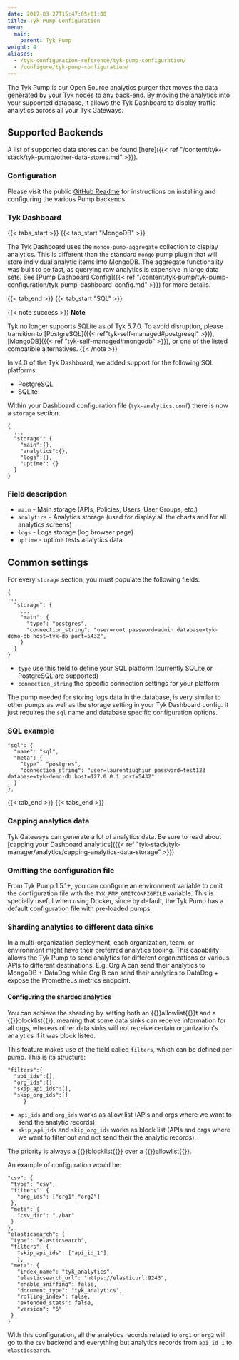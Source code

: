 ```yaml
---
date: 2017-03-27T15:47:05+01:00
title: Tyk Pump Configuration
menu:
  main:
    parent: Tyk Pump
weight: 4
aliases:
  - /tyk-configuration-reference/tyk-pump-configuration/
  - /configure/tyk-pump-configuration/
---
```


The Tyk Pump is our Open Source analytics purger that moves the data generated by your Tyk nodes to any back-end. By moving the analytics into your supported database, it allows the Tyk Dashboard to display traffic analytics across all your Tyk Gateways.

## Supported Backends
A list of supported data stores can be found [here]({{< ref "/content/tyk-stack/tyk-pump/other-data-stores.md" >}}).

### Configuration

Please visit the public [GitHub Readme](https://github.com/TykTechnologies/tyk-pump) for instructions on installing and configuring the various Pump backends.

### Tyk Dashboard
{{< tabs_start >}}
{{< tab_start "MongoDB" >}}

The Tyk Dashboard uses the `mongo-pump-aggregate` collection to display analytics. This is different than the standard `mongo` pump plugin that will store individual analytic items into MongoDB. The aggregate functionality was built to be fast, as querying raw analytics is expensive in large data sets. See [Pump Dashboard Config]({{< ref "/content/tyk-pump/tyk-pump-configuration/tyk-pump-dashboard-config.md" >}}) for more details.

{{< tab_end >}}
{{< tab_start "SQL" >}}

{{< note success >}}
**Note** 

Tyk no longer supports SQLite as of Tyk 5.7.0. To avoid disruption, please transition to [PostgreSQL]({{< ref"tyk-self-managed#postgresql" >}}), [MongoDB]({{< ref "tyk-self-managed#mongodb" >}}), or one of the listed compatible alternatives.
{{< /note >}}

In v4.0 of the Tyk Dashboard, we added support for the following SQL platforms:
- PostgreSQL
- SQLite

Within your Dashboard configuration file (`tyk-analytics.conf`) there is now a `storage` section.

```{.shell}
{
  ...
  "storage": {
    "main":{},
    "analytics":{},
    "logs":{},
    "uptime": {}
  }
}
```
### Field description

- `main` - Main storage (APIs, Policies, Users, User Groups, etc.)
- `analytics` - Analytics storage (used for display all the charts and for all analytics screens)
- `logs` - Logs storage (log browser page)
- `uptime` - uptime tests analytics data

## Common settings

For every `storage` section, you must populate the following fields:
```{.shell}
{
...
  "storage": {
    ...
    "main": {
      "type": "postgres",
      "connection_string": "user=root password=admin database=tyk-demo-db host=tyk-db port=5432",
    }
  }
}
```
- `type` use this field to define your SQL platform (currently SQLite or PostgreSQL are supported)
- `connection_string` the specific connection settings for your platform

The pump needed for storing logs data in the database, is very similar to other pumps as well as the storage setting in your Tyk Dashboard config. It just requires the `sql` name and database specific configuration options.

### SQL example

```{.shell}
"sql": {
  "name": "sql",
  "meta": {
    "type": "postgres",
    "connection_string": "user=laurentiughiur password=test123 database=tyk-demo-db host=127.0.0.1 port=5432"
  }
},
```

{{< tab_end >}}
{{< tabs_end >}}

### Capping analytics data

Tyk Gateways can generate a lot of analytics data. Be sure to read about [capping your Dashboard analytics]({{< ref "tyk-stack/tyk-manager/analytics/capping-analytics-data-storage" >}})

### Omitting the configuration file

From Tyk Pump 1.5.1+, you can configure an environment variable to omit the configuration file with the `TYK_PMP_OMITCONFIGFILE` variable.
This is specially useful when using Docker, since by default, the Tyk Pump has a default configuration file with pre-loaded pumps.

### Sharding analytics to different data sinks

In a multi-organization deployment, each organization, team, or environment might have their preferred analytics tooling. This capability allows the Tyk Pump to send analytics for different organizations or various APIs to different destinations. 
E.g.  Org A can send their analytics to MongoDB + DataDog 
while Org B can send their analytics to DataDog + expose the Prometheus metrics endpoint.

#### Configuring the sharded analytics

You can achieve the sharding by setting both an {{<fn>}}allowlist{{</fn>}}t and a {{<fn>}}blocklist{{</fn>}}, meaning that some data sinks can receive information for all orgs, whereas other data sinks will not receive certain organization's analytics if it was block listed.

This feature makes use of the field called `filters`, which can be defined per pump. This is its structure:
```
"filters":{
  "api_ids":[],
  "org_ids":[],
  "skip_api_ids":[],
  "skip_org_ids":[]
     }
```
- `api_ids` and `org_ids` works as allow list (APIs and orgs where we want to send the analytic records).
- `skip_api_ids` and `skip_org_ids` works as block list (APIs and orgs where we want to filter out and not send their the analytic records). 

The priority is always a {{<fn>}}blocklist{{</fn>}} over a {{<fn>}}allowlist{{</fn>}}.

An example of configuration would be:
 ```
"csv": {
  "type": "csv",
  "filters": {
    "org_ids": ["org1","org2"]
  },
  "meta": {
    "csv_dir": "./bar"
  }
},
"elasticsearch": {
  "type": "elasticsearch",
  "filters": {
    "skip_api_ids": ["api_id_1"],
    },
  "meta": {
    "index_name": "tyk_analytics",
    "elasticsearch_url": "https://elasticurl:9243",
    "enable_sniffing": false,
    "document_type": "tyk_analytics",
    "rolling_index": false,
    "extended_stats": false,
    "version": "6"
  }
}
```
With this configuration, all the analytics records related to `org1` or `org2` will go to the `csv` backend and everything but analytics records from `api_id_1` to `elasticsearch`.
